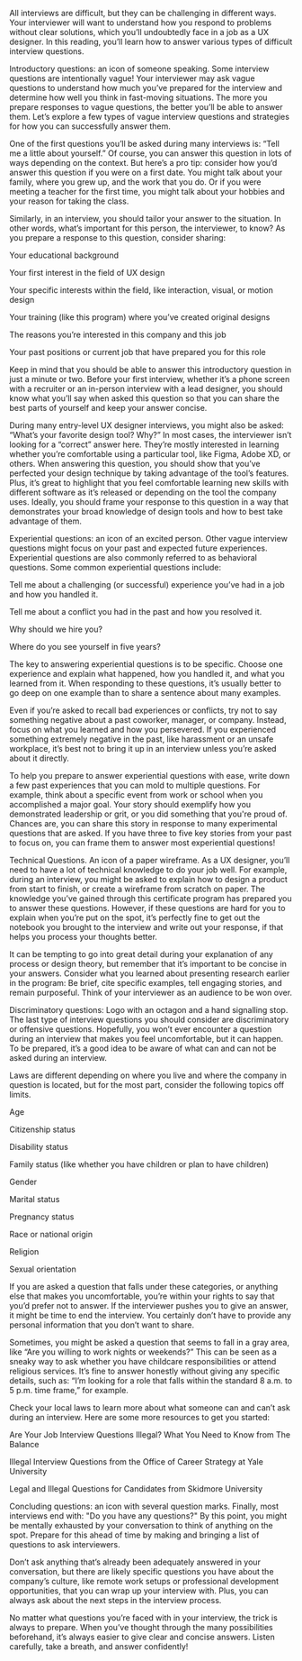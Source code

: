 All interviews are difficult, but they can be challenging in different ways. Your interviewer will want to understand how you respond to problems without clear solutions, which you’ll undoubtedly face in a job as a UX designer. In this reading, you’ll learn how to answer various types of difficult interview questions.

Introductory questions: an icon of someone speaking.
Some interview questions are intentionally vague! Your interviewer may ask vague questions to understand how much you’ve prepared for the interview and determine how well you think in fast-moving situations. The more you prepare responses to vague questions, the better you’ll be able to answer them. Let’s explore a few types of vague interview questions and strategies for how you can successfully answer them.

One of the first questions you’ll be asked during many interviews is: “Tell me a little about yourself.” Of course, you can answer this question in lots of ways depending on the context. But here’s a pro tip: consider how you’d answer this question if you were on a first date. You might talk about your family, where you grew up, and the work that you do. Or if you were meeting a teacher for the first time, you might talk about your hobbies and your reason for taking the class.

Similarly, in an interview, you should tailor your answer to the situation. In other words, what’s important for this person, the interviewer, to know? As you prepare a response to this question, consider sharing: 

Your educational background

Your first interest in the field of UX design

Your specific interests within the field, like interaction, visual, or motion design

Your training (like this program) where you’ve created original designs

The reasons you’re interested in this company and this job

Your past positions or current job that have prepared you for this role

Keep in mind that you should be able to answer this introductory question in just a minute or two. Before your first interview, whether it’s a phone screen with a recruiter or an in-person interview with a lead designer, you should know what you’ll say when asked this question so that you can share the best parts of yourself and keep your answer concise. 

During many entry-level UX designer interviews, you might also be asked: “What’s your favorite design tool? Why?” In most cases, the interviewer isn’t looking for a “correct” answer here. They’re mostly interested in learning whether you’re comfortable using a particular tool, like Figma, Adobe XD, or others. When answering this question, you should show that you’ve perfected your design technique by taking advantage of the tool’s features. Plus, it’s great to highlight that you feel comfortable learning new skills with different software as it’s released or depending on the tool the company uses. Ideally, you should frame your response to this question in a way that demonstrates your broad knowledge of design tools and how to best take advantage of them.

Experiential questions: an icon of an excited person.
Other vague interview questions might focus on your past and expected future experiences. Experiential questions are also commonly referred to as behavioral questions. Some common experiential questions include: 

Tell me about a challenging (or successful) experience you’ve had in a job and how you handled it.

Tell me about a conflict you had in the past and how you resolved it.

Why should we hire you?

Where do you see yourself in five years?

The key to answering experiential questions is to be specific. Choose one experience and explain what happened, how you handled it, and what you learned from it. When responding to these questions, it’s usually better to go deep on one example than to share a sentence about many examples. 

Even if you’re asked to recall bad experiences or conflicts, try not to say something negative about a past coworker, manager, or company. Instead, focus on what you learned and how you persevered. If you experienced something extremely negative in the past, like harassment or an unsafe workplace, it’s best not to bring it up in an interview unless you’re asked about it directly.

To help you prepare to answer experiential questions with ease, write down a few past experiences that you can mold to multiple questions. For example, think about a specific event from work or school when you accomplished a major goal. Your story should exemplify how you demonstrated leadership or grit, or you did something that you're proud of. Chances are, you can share this story in response to many experimental questions that are asked. If you have three to five key stories from your past to focus on, you can frame them to answer most experiential questions!

Technical Questions. An icon of a paper wireframe.
As a UX designer, you’ll need to have a lot of technical knowledge to do your job well. For example, during an interview, you might be asked to explain how to design a product from start to finish, or create a wireframe from scratch on paper. The knowledge you’ve gained through this certificate program has prepared you to answer these questions. However, if these questions are hard for you to explain when you’re put on the spot, it’s perfectly fine to get out the notebook you brought to the interview and write out your response, if that helps you process your thoughts better.

It can be tempting to go into great detail during your explanation of any process or design theory, but remember that it’s important to be concise in your answers. Consider what you learned about presenting research earlier in the program: Be brief, cite specific examples, tell engaging stories, and remain purposeful. Think of your interviewer as an audience to be won over. 

Discriminatory questions: Logo with an octagon and a hand signalling stop.
The last type of interview questions you should consider are discriminatory or offensive questions. Hopefully, you won’t ever encounter a question during an interview that makes you feel uncomfortable, but it can happen. To be prepared, it’s a good idea to be aware of what can and can not be asked during an interview. 

Laws are different depending on where you live and where the company in question is located, but for the most part, consider the following topics off limits.

Age

Citizenship status

Disability status

Family status (like whether you have children or plan to have children)

Gender

Marital status

Pregnancy status

Race or national origin

Religion

Sexual orientation

If you are asked a question that falls under these categories, or anything else that makes you uncomfortable, you’re within your rights to say that you’d prefer not to answer. If the interviewer pushes you to give an answer, it might be time to end the interview. You certainly don’t have to provide any personal information that you don’t want to share.

Sometimes, you might be asked a question that seems to fall in a gray area, like “Are you willing to work nights or weekends?” This can be seen as a sneaky way to ask whether you have childcare responsibilities or attend religious services. It’s fine to answer honestly without giving any specific details, such as: “I’m looking for a role that falls within the standard 8 a.m. to 5 p.m. time frame,” for example.

Check your local laws to learn more about what someone can and can’t ask during an interview. Here are some more resources to get you started:

Are Your Job Interview Questions Illegal? What You Need to Know
 from The Balance

Illegal Interview Questions
 from the Office of Career Strategy at Yale University

Legal and Illegal Questions for Candidates
 from Skidmore University

Concluding questions: an icon with several question marks.
Finally, most interviews end with: "Do you have any questions?" By this point, you might be mentally exhausted by your conversation to think of anything on the spot. Prepare for this ahead of time by making and bringing a list of questions to ask interviewers. 

Don’t ask anything that’s already been adequately answered in your conversation, but there are likely specific questions you have about the company’s culture, like remote work setups or professional development opportunities, that you can wrap up your interview with. Plus, you can always ask about the next steps in the interview process.

No matter what questions you’re faced with in your interview, the trick is always to prepare. When you’ve thought through the many possibilities beforehand, it’s always easier to give clear and concise answers. Listen carefully, take a breath, and answer confidently! 

